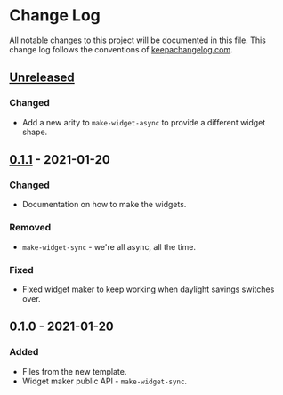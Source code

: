 # Change Log
All notable changes to this project will be documented in this file. This change log follows the conventions of [keepachangelog.com](http://keepachangelog.com/).

## [Unreleased]
### Changed
- Add a new arity to `make-widget-async` to provide a different widget shape.

## [0.1.1] - 2021-01-20
### Changed
- Documentation on how to make the widgets.

### Removed
- `make-widget-sync` - we're all async, all the time.

### Fixed
- Fixed widget maker to keep working when daylight savings switches over.

## 0.1.0 - 2021-01-20
### Added
- Files from the new template.
- Widget maker public API - `make-widget-sync`.

[Unreleased]: https://github.com/your-name/webappx/compare/0.1.1...HEAD
[0.1.1]: https://github.com/your-name/webappx/compare/0.1.0...0.1.1

